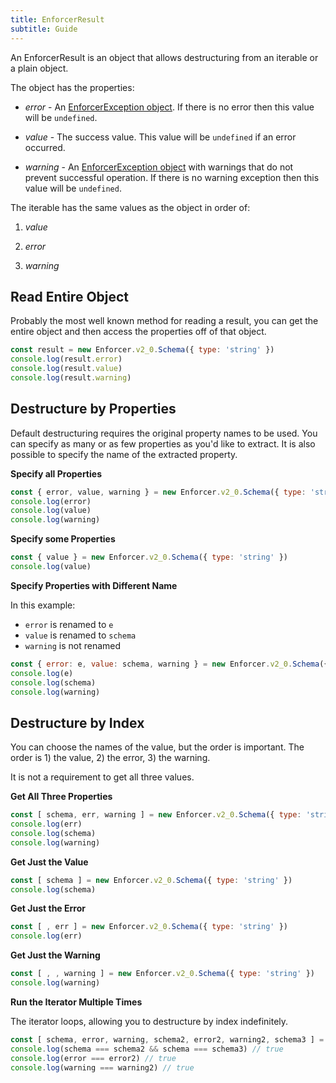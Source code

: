 ```yaml
---
title: EnforcerResult
subtitle: Guide
---
```


An EnforcerResult is an object that allows destructuring from an iterable or a plain object. 

The object has the properties:

- *error* - An [EnforcerException object](./enforcer-exception.md). If there is no error then this value will be `undefined`.

- *value* - The success value. This value will be `undefined` if an error occurred.

- *warning* - An [EnforcerException object](./enforcer-exception.md) with warnings that do not prevent successful operation. If there is no warning exception then this value will be `undefined`.

The iterable has the same values as the object in order of:

1) *value*

2) *error*

3) *warning*

## Read Entire Object

Probably the most well known method for reading a result, you can get the entire object and then access the properties off of that object.

```js
const result = new Enforcer.v2_0.Schema({ type: 'string' })
console.log(result.error)
console.log(result.value)
console.log(result.warning)
```

## Destructure by Properties

Default destructuring requires the original property names to be used. You can specify as many or as few properties as you'd like to extract. It is also possible to specify the name of the extracted property.

**Specify all Properties**

```js
const { error, value, warning } = new Enforcer.v2_0.Schema({ type: 'string' })
console.log(error)
console.log(value)
console.log(warning)
```

**Specify some Properties**

```js
const { value } = new Enforcer.v2_0.Schema({ type: 'string' })
console.log(value)
```

**Specify Properties with Different Name**

In this example:

- `error` is renamed to `e`
- `value` is renamed to `schema`
- `warning` is not renamed

```js
const { error: e, value: schema, warning } = new Enforcer.v2_0.Schema({ type: 'string' })
console.log(e)
console.log(schema)
console.log(warning)
```

## Destructure by Index

You can choose the names of the value, but the order is important. The order is 1) the value, 2) the error, 3) the warning.

It is not a requirement to get all three values.

**Get All Three Properties**

```js
const [ schema, err, warning ] = new Enforcer.v2_0.Schema({ type: 'string' })
console.log(err)
console.log(schema)
console.log(warning)
```

**Get Just the Value**

```js
const [ schema ] = new Enforcer.v2_0.Schema({ type: 'string' })
console.log(schema)
```

**Get Just the Error**

```js
const [ , err ] = new Enforcer.v2_0.Schema({ type: 'string' })
console.log(err)
```

**Get Just the Warning**

```js
const [ , , warning ] = new Enforcer.v2_0.Schema({ type: 'string' })
console.log(warning)
```

**Run the Iterator Multiple Times**

The iterator loops, allowing you to destructure by index indefinitely.

```js
const [ schema, error, warning, schema2, error2, warning2, schema3 ] = new Enforcer.v2_0.Schema({ type: 'string' })
console.log(schema === schema2 && schema === schema3) // true
console.log(error === error2) // true
console.log(warning === warning2) // true
```

